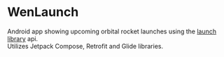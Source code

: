 # WenLaunch

Android app showing upcoming orbital rocket launches using the [launch library][LAUNCH_LIBRARY] api.  
Utilizes Jetpack Compose, Retrofit and Glide libraries.

[LAUNCH_LIBRARY]: https://thespacedevs.com/llapi